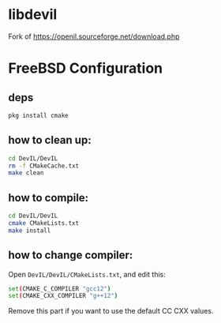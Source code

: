 # libdevil
Fork of https://openil.sourceforge.net/download.php

# FreeBSD Configuration

## deps
```sh
pkg install cmake
```

## how to clean up:
```sh
cd DevIL/DevIL
rm -f CMakeCache.txt
make clean
```

## how to compile:
```sh
cd DevIL/DevIL
cmake CMakeLists.txt
make install
```

## how to change compiler:
Open `DevIL/DevIL/CMakeLists.txt`, and edit this:

```sh
set(CMAKE_C_COMPILER "gcc12")
set(CMAKE_CXX_COMPILER "g++12")
```

Remove this part if you want to use the default CC CXX values.
